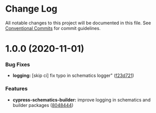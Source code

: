 # Change Log

All notable changes to this project will be documented in this file.
See [Conventional Commits](https://conventionalcommits.org) for commit guidelines.

# 1.0.0 (2020-11-01)


### Bug Fixes

* **logging:** [skip ci] fix typo in schematics logger" ([f23d721](https://github.com/ngChile/ngchile-packages/commit/f23d721b731b9e1c6864d20989f5e88f6b70a30e))


### Features

* **cypress-schematics-builder:** improve logging in schematics and builder packages ([8048444](https://github.com/ngChile/ngchile-packages/commit/80484448eac899308097e91929de062ca773a288))
